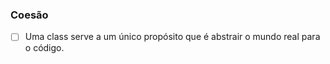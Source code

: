 
### Coesão

 - [  ] Uma class serve a um único propósito que é abstrair o mundo real para o código.